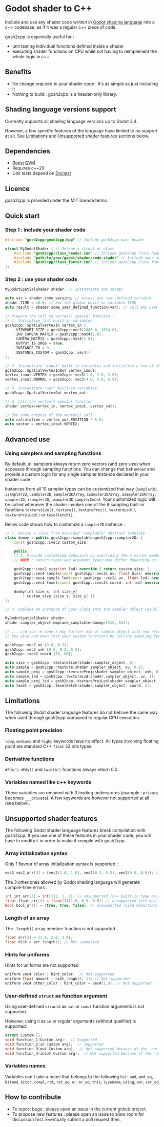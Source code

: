 Godot shader to C++ 
===================
Include and use any shader code written in [Godot shading language](https://docs.godotengine.org/en/3.4/tutorials/shaders/shader_reference/shading_language.html) into a c++ codebase, as if it was a regular c++ piece of code.

gosh2cpp is especially useful for :
- unit testing individual functions defined inside a shader
- executing shader functions on CPU while not having to reimplement the whole logic in c++

Benefits
--------
- No change required to your shader code : it's as simple as just including it
- Nothing to build : gosh2cpp is a header-only library.

Shading language versions support
---------------------------------
Currently supports all shading language versions up to Godot 3.4.

However, a few specific features of the language have limited to no support at all.
See [Limitations](https://github.com/flarkk/gosh2cpp/#Limitations) and [Unsupported shader features](https://github.com/flarkk/gosh2cpp/#Unsupported-shader-features) sections below.

Dependencies
------------
- [Boost QVM](https://github.com/boostorg/qvm)
- Requires c++20
- Unit tests depend on [Doctest](https://github.com/doctest/doctest)

Licence
-------
gosh2cpp is provided under the MIT licence terms.

Quick start
-----------
### Step 1 : include your shader code
```c++
#include "gosh2cpp/gosh2cpp.hpp" // Include gosh2cpp main header

struct MyGodotShader { // Define a struct or class
    #include "gosh2cpp/class_header.inc" // Include gosh2cpp class header
    #include "path/to/your/godot/shader/code.shader" // Include your shader code
    #include "gosh2cpp/class_footer.inc" // Include gosh2cpp class footer
};
```
### Step 2 : use your shader code

```c++
MyGodotSpatialShader shader; // Instantiate the shader

auto var = shader.some_varying; // Access any user-defined variable
shader.TIME = 10.0; // Set the global built-in variable TIME
auto result = shader.some_user_defined_function(var); // Call any user-defined function

// Prepare the call to vertex() special function :
// 1. Initialize "in" built-in variables
gosh2cpp::SpatialVertexIn vertex_in {
    .VIEWPORT_SIZE = gosh2cpp::vec2(2080.0, 1024.0),
    .INV_CAMERA_MATRIX = gosh2cpp::mat4(1.0),
    .CAMERA_MATRIX = gosh2cpp::mat4(1.0),
    .OUTPUT_IS_SRGB = true,
    .INSTANCE_ID = 0,
    .INSTANCE_CUSTOM = gosh2cpp::vec4() 
};

// 2. Instantiate "inout" built-in variables and initialize a few of them
gosh2cpp::SpatialVertexInOut vertex_inout;
vertex_inout.VERTEX = gosh2cpp::vec3(1.0, 2.0, 3.0);
vertex_inout.NORMAL = gosh2cpp::vec3(4.0, 5.0, 6.0);

// 3. Instantiate "out" built-in variables
gosh2cpp::SpatialVertexOut vertex_out; 

// 4. Call the vertex() special function
shader.vertex(vertex_in, vertex_inout, vertex_out); 

// Use some outputs of the vertex() call
auto calculation = vertex_out.POSITION * 5.0;
auto vector = vertex_inout.VERTEX;
```
Advanced use
------------
### Using samplers and sampling functions
By default, all samplers always return zero vectors (and zero size) when accessed through sampling functions.
You can change that behaviour and provide a custom logic for any single sampler instance declared in your shader code.

Instances from all 10 sampler types can be customized that way (`sampler2D`, `isampler2D`, `usampler2D`, `sampler2DArray`, `isampler2DArray`, `usampler2DArray`, `sampler3D`, `isampler3D`, `usampler3D`,`samplerCube`).
Your customized logic will be called whenever the shader invokes one of the 6 sampling built-in functions `textureSize()`, `texture()`, `textureProj()`, `textureLod()`, `textureProjLod()` or `texelFetch()`.

Below code shows how to customize a `sampler2D` instance :
```c++
// 1. Derive a class from provided 'samplable' abstract template
class dummy : public gosh2cpp::samplable<gosh2cpp::sampler2D> {
    const gosh2cpp::ivec2 custom_size;

    public:
    // 2. Provide customized behaviors by overriding the 4 virual member functions below :
    // NOTE : return types and argument types may differ depending on the sampler type you're working with

    gosh2cpp::ivec2 size(int lod) override { return custom_size; }                                                    // Invoked on textureSize() calls
    gosh2cpp::vec4 sample(const gosh2cpp::vec2& uv, float bias) override { return gosh2cpp::vec4 {uv, 1.0, 0.5}; }    // Invoked on texture() and textureProj() calls
    gosh2cpp::vec4 sample_lod(const gosh2cpp::vec2& uv, float lod) override { return gosh2cpp::vec4 {uv, 1.0, 0.5}; } // Invoked on textureLod() and textureProjLod() calls
    gosh2cpp::vec4 texel(const gosh2cpp::ivec2& coord, int lod) override { return gosh2cpp::vec4 {float(coord.x), float(coord.y), 1.0, 0.5}; } // Invoked on texelFetch() calls

    dummy(int size_x, int size_y)
        : custom_size {size_x, size_y} {}
};

// 3. Emplace an instance of your class into the sampler object (usually an uniform) from the shader

MyGodotSpatialShader shader;
shader.sampler_object.emplace_samplable<dummy>(512, 512);

// ... and you're done ! Any further use of sample_object will now return above customized results.
// You also can even test your custom functions by calling sampling functions directly :

gosh2cpp::vec2 uv {0.8, 0.2};
gosh2cpp::vec3 uvh {0.8, 0.2, 5.2};
gosh2cpp::ivec2 coord {50, 60};

auto size = gosh2cpp::textureSize(shader.sampler_object, 0);
auto sample = gosh2cpp::texture(shader.sampler_object, uv, 0.0);
auto sample_proj = gosh2cpp::textureProj(shader.sampler_object, uvh, 0.0);
auto sample_lod = gosh2cpp::textureLod(shader.sampler_object, uv, 1);
auto sample_proj_lod = gosh2cpp::textureProjLod(shader.sampler_object, uvh, 1.0);
auto texel = gosh2cpp::texelFetch(shader.sampler_object, coord, 2);

```


Limitations
-----------
The following Godot shader language features do not behave the same way when used through gosh2cpp compared to regular GPU execution.

### Floating point precision
`lowp`, `mediump` and `highp` keywords have no effect.
All types involving floating point are standard C++ `float` 32 bits types.

### Derivative functions
`dFdx()`, `dFdy()` and `fwidth()` functions always return 0.0.

### Variables named like c++ keywords
These variables are renamed with 3 leading underscores (example : `private` becomes `___private`).
A few keywords are however not supported at all (see below).

Unsupported shader features
---------------------------
The following Godot shader language features break compilation with gosh2cpp. If you use one of these features in your shader code, you will have to modify it in order to make it compile with gosh2cpp.

### Array initialization syntax
Only 1 flavour of array initialization syntax is supported :
```c++
vec2 vec2_arr[3] = {vec2(1.0, 1.0), vec2(0.5, 0.5), vec2(0.0, 0.0)}; // supported syntax (type and size on left size, initialization list on right side)
```
The 3 other ones allowed by Godot shading language will generate compile-time errors :
```c++
int int_arr[3] = int[](2, 1, 0); // unsupported (c++ built-in type on right side, plus presence of square brackets, plus parenthesis)
float float_arr[3] = float[3](1.0, 0.5, 0.0); // unsupported (c++ built-in type on right side, plus presence of square brackets, plus parenthesis)
bool bool_arr[] = {true, true, false}; // unsupported (size deduction)
```

### Length of an array
The `.length()` array member function is not supported.
```c++
float arr[3] = {1.0, 2.0, 3.0};
float dist = arr.length(); // Not supported
```

### Hints for uniforms
Hints for uniforms are not supported
```c++
uniform vec4 color : hint_color;  // Not supported
uniform float amount : hint_range(0, 1); // Not supported
uniform vec4 other_color : hint_color = vec4(1.0); // Not supported
```

### User-defined `struct` as function argument
Using user-defined `struct`s as `out` or `inout` function arguments is not supported.

However, using it as `in` or regular arguments (without qualifier) is supported.
```c++
struct Custom {};
void function_1(Custom arg);  // Supported
void function_2(in Custom arg);  // Supported
void function_3(out Custom arg);  // Not supported because of the 'out'
void function_4(inout Custom arg);  // Not supported because of the 'inout'
```

### Variables names
Variables can't take a name that belongs to the following list :
`and`, `and_eq`, `bitand`, `bitor`, `compl`, `not`, `not_eq`, `or`, `or_eq`, `this`,  `typename`, `using`, `xor`, `xor_eq`

How to contribute
-----------------
- To report bugs : please open an issue in the current github project.
- To propose new features : please open an issue to allow room for discussion first. Eventually submit a pull request then.
